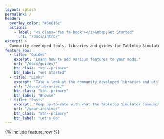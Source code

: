 ```yaml
---
layout: splash
permalink: /
header:
  overlay_color: "#5e616c"
  actions:
    - label: "<i class='fas fa-book'></i>&nbsp;Get Started"
      url: "/docs/intro/"
excerpt: >
  Community developed tools, libraries and guides for Tabletop Simulator.<br />
feature_row:
  - title: "Guides"
    excerpt: "Learn how to add various features to your mods."
    url: "/docs/guides/"
    btn_class: "btn--primary"
    btn_label: "Get Started"
  - title: "Links"
    excerpt: "Take a look at the community developed libraries and utilities for Tabletop Simulator."
    url: "/docs/libraries/"
    btn_class: "btn--primary"
    btn_label: "Browse"
  - title: "Posts"
    excerpt: "Keep up-to-date with what the Tabletop Simulator Community is up to."
    url: "/year-archive/"
    btn_class: "btn--primary"
    btn_label: "Let's Go"
---
```


{% include feature_row %}
